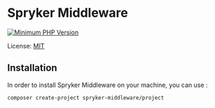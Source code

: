 # Spryker Middleware
[![Minimum PHP Version](https://img.shields.io/badge/php-%3E%3D%207.1-8892BF.svg)](https://php.net/)

License: [MIT](LICENSE)

## Installation
In order to install Spryker Middleware on your machine, you can use :

```
composer create-project spryker-middleware/project
```
